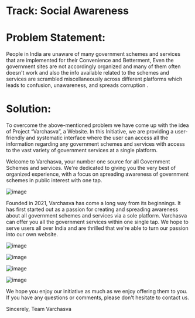 
# Track: Social Awareness

# Problem Statement:
  People in India are unaware of many government schemes and services that are implemented for 
  their Convenience and Betterment, Even the government sites are not accordingly organized and
  many of them often doesn't work and also the info available related to the schemes and services 
  are scrambled miscellaneously across different platforms which leads to confusion, unawareness, 
  and spreads corruption .
  
# Solution:
  To overcome the above-mentioned problem we have come up with the idea of Project “Varchasva”, 
  a Website. In this Initiative, we are providing a user-friendly and systematic interface where
  the user can access all the information regarding any government schemes and services with access
  to the vast variety of government services at a single platform.

Welcome to Varchasva, 
your number one source for all Government Schemes and services. We're dedicated to giving you the very best of organized experience, with a focus on spreading awareness of government schemes in public interest with one tap.


![image](https://user-images.githubusercontent.com/73063827/111893153-a6fe3500-8a26-11eb-96ee-2d1ffcbed55a.png)


Founded in 2021, Varchasva has come a long way from its beginnings. It has first started out as a passion for creating and spreading awareness about all government schemes and services via a sole platform. Varchasva can offer you all the government services within one single tap. We hope to serve users all over India and are thrilled that we're able to turn our passion into our own website.


![image](https://user-images.githubusercontent.com/73063827/111893193-ee84c100-8a26-11eb-97e4-dfa009984103.png)


![image](https://user-images.githubusercontent.com/73063827/111893206-09573580-8a27-11eb-87fe-797adbb8ba51.png)


![image](https://user-images.githubusercontent.com/73063827/111893213-183de800-8a27-11eb-89e0-67fbd3423bfe.png)


![image](https://user-images.githubusercontent.com/73063827/111893222-27249a80-8a27-11eb-8341-c2bab109f68e.png)



We hope you enjoy our initiative as much as we enjoy offering them to you. If you have any questions or comments, please don't hesitate to contact us.

Sincerely,
Team Varchasva


 
 
